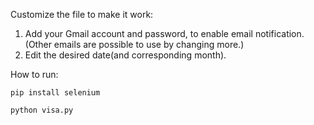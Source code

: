 Customize the file to make it work:
  1. Add your Gmail account and password, to enable email notification. (Other emails are possible to use by changing more.)
  2. Edit the desired date(and corresponding month). 

How to run:  <br />
```
pip install selenium
```
```
python visa.py
```
